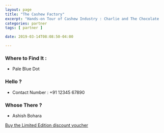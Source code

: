 ```yaml
---
layout: page
title: "The Cashew Factory"
excerpt: "Hands-on Tour of Cashew Industry : Charlie and The Chocolate Factory"
categories: partner
tags: [ partner ]

date: 2019-03-14T08:08:50-04:00

---
```



### Where to Find It :

*  Pale Blue Dot
### Hello ?

* Contact Number : +91 12345 67890

### Whose There ?
* Ashish Bohara



[Buy the Limited Edition discount voucher](https://ti.to/the-hd-tour/hd-limited-edition-march)
